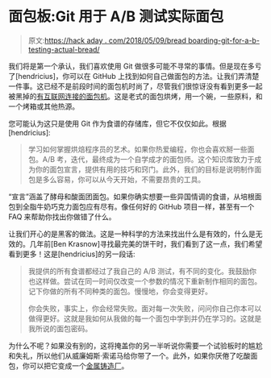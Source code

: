 # 面包板:Git 用于 A/B 测试实际面包

> 原文:[https://hack aday . com/2018/05/09/bread boarding-git-for-a-b-testing-actual-bread/](https://hackaday.com/2018/05/09/breadboarding-git-for-a-b-testing-actual-bread/)

我们将是第一个承认，我们喜欢使用 Git 做很多可能不寻常的事情。但是现在多亏了[hendricius]，你可以在 GitHub 上找到如何自己做面包的方法。让我们弄清楚一件事。这已经不是前段时间的面包机时尚了，尽管我们很惊讶没有看到更多一起被黑掉的[有互联网连接的面包机](https://hackaday.com/2015/07/07/bread-online-is-a-bread-maker-for-the-internet-of-things/)。这是老式的面包烘烤，用一个碗，一些原料，和一个烤箱或其他热源。

您可能认为这只是使用 Git 作为食谱的存储库，但它不仅仅如此。根据[hendricius]:

> 学习如何掌握烘焙程序员的艺术。如果你热爱编程，你也会喜欢掰一些面包。A/B 考，迭代，最终成为一个自学成才的面包师。这个知识库致力于成为你的面包宣言，提供有用的技巧和窍门。此外，我们的目标是说明制作面包是多么容易，你可以从今天开始，不需要昂贵的工具。

“宣言”涵盖了酵母和酸面团面包。如果你确实想要一些异国情调的食谱，从培根面包到全脂牛奶巧克力面包应有尽有。像任何好的 GitHub 项目一样，甚至有一个 FAQ 来帮助你找出你做错了什么。

让我们开心的是黑客的做法。这是一种科学的方法来找出什么是有效的，什么是无效的。几年前[Ben Krasnow]寻找最完美的饼干时，我们看到了这一点，我们希望看到更多！这是[hendricius]的另一段话:

> 我提供的所有食谱都经过了我自己的 A/B 测试，有不同的变化。我鼓励你也这样做。尝试在同一时间仅改变一个参数的情况下重新制作相同的面包。记下你做的所有不同种类的面包。慢慢地，你会变得更好。
> 
> 你会失败，事实上，你会经常失败。面对每一次失败，问问你自己你本可以做得更好。这就是我如何从我做的每一个面包中学到并仍在学习的。这就是我所说的面包密码。

为什么不呢？如果没有别的，这将掩盖你的另一半听说你需要一个试验板时的尴尬和失礼，所以他们从威廉姆斯·索诺马给你带了一个。此外，如果你厌倦了吃酸面包，你可以把它变成一个[金属铸造厂](https://hackaday.com/2017/07/21/the-tuna-fish-sandwich-foundry/)。